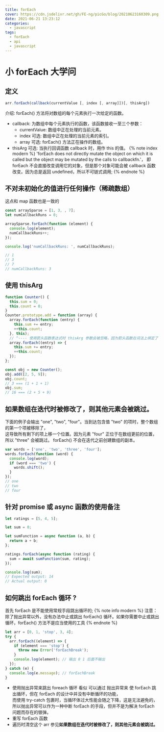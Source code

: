 ```yaml
---
title: forEach
cover: https://cdn.jsdelivr.net/gh/FE-ng/picGo/blog/20210623160309.png
date: 2021-06-21 13:23:12
categories:
  - javascript
tags:
  - forEach
  - api
  - javascript
---
```


# 小 forEach 大学问

## 定义

```javascript
arr.forEach(callback(currentValue [, index [, array]])[, thisArg])
```

介绍: forEach() 方法将对数组的每个元素执行一次给定的函数。

- callback: 为数组中每个元素执行的函数，该函数接收一至三个参数：
  - currentValue: 数组中正在处理的当前元素。
  - index 可选: 数组中正在处理的当前元素的索引。
  - array 可选: forEach() 方法正在操作的数组。
- thisArg 可选: 当执行回调函数 callback 时，用作 this 的值。
  {% note index modern %}
  'forEach does not directly mutate the object on which it is called but the object may be mutated by the calls to callbackfn.'，
  即 forEach 不会直接改变调用它的对象，但是那个对象可能会被 callback 函数改变。因为总是返回 undefined，所以不可链式调用;
  {% endnote %}

## 不对未初始化的值进行任何操作（稀疏数组）

这点和 map 函数也是一致的

```javascript
const arraySparse = [1, 3, , 7];
let numCallbackRuns = 0;

arraySparse.forEach(function (element) {
  console.log(element);
  numCallbackRuns++;
});

console.log('numCallbackRuns: ', numCallbackRuns);

// 1
// 3
// 7
// numCallbackRuns: 3
```

## 使用 thisArg

```javascript
function Counter() {
  this.sum = 0;
  this.count = 0;
}
Counter.prototype.add = function (array) {
  array.forEach(function (entry) {
    this.sum += entry;
    ++this.count;
  }, this);
  // ^---- 使用箭头函数表达式时 thisArg 参数会被忽略，因为箭头函数在词法上绑定了 this 值
  array.forEach((entry) => {
    this.sum += entry;
    ++this.count;
  });
};

const obj = new Counter();
obj.add([2, 5, 9]);
obj.count;
// 3 === (1 + 1 + 1)
obj.sum;
// 16 === (2 + 5 + 9)
```

## 如果数组在迭代时被修改了，则其他元素会被跳过。

下面的例子会输出 "one", "two", "four"。当到达包含值 "two" 的项时，整个数组的第一个项被移除了，  
这导致所有剩下的项上移一个位置。因为元素 "four" 正位于在数组更前的位置，  
所以 "three" 会被跳过。 forEach() 不会在迭代之前创建数组的副本。

```javascript
var words = ['one', 'two', 'three', 'four'];
words.forEach(function (word) {
  console.log(word);
  if (word === 'two') {
    words.shift();
  }
});
// one
// two
// four
```

## 针对 promise 或 async 函数的使用备注

```javascript
let ratings = [5, 4, 5];

let sum = 0;

let sumFunction = async function (a, b) {
  return a + b;
};

ratings.forEach(async function (rating) {
  sum = await sumFunction(sum, rating);
});

console.log(sum);
// Expected output: 14
// Actual output: 0
```

## 如何跳出 forEach 循环 ?

首先 forEach 是不能使用常规手段跳出循环的;
{% note info modern %}
注意： 除了抛出异常以外，没有办法中止或跳出 forEach() 循环。如果你需要中止或跳出循环，forEach() 方法不是应当使用的工具
{% endnote %}

```javascript
let arr = [0, 1, 'stop', 3, 4];
try {
  arr.forEach((element) => {
    if (element === 'stop') {
      throw new Error('forEachBreak');
    }
    console.log(element); // 输出 0 1 后面不输出
  });
} catch (e) {
  console.log(e.message); // forEachBreak
}
```

- 使用抛出异常来跳出 foreach 循环
  看似 可以通过 抛出异常来 使 forEach 跳出循环，但在 forEach 的设计中并没有中断循环的功能，  
  而使用 try-catch 包裹时，当循环体过大性能会随之下降，这是无法避免的，  
  所以抛出异常可以作为一种中断 forEach 的手段，但并不是为解决 forEach 问题而存在的银弹。
- 重写 forEach 函数
- 遍历时清空这个 arr 参见**如果数组在迭代时被修改了，则其他元素会被跳过。**
